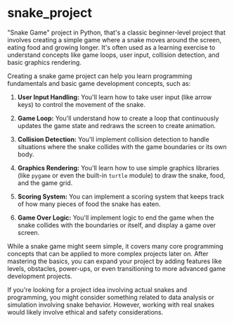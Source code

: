 # snake_project

"Snake Game" project in Python, that's a classic beginner-level project that involves creating a simple game where a snake moves around the screen, eating food and growing longer. It's often used as a learning exercise to understand concepts like game loops, user input, collision detection, and basic graphics rendering.

Creating a snake game project can help you learn programming fundamentals and basic game development concepts, such as:

1. **User Input Handling:** You'll learn how to take user input (like arrow keys) to control the movement of the snake.
   
2. **Game Loop:** You'll understand how to create a loop that continuously updates the game state and redraws the screen to create animation.
   
3. **Collision Detection:** You'll implement collision detection to handle situations where the snake collides with the game boundaries or its own body.
   
4. **Graphics Rendering:** You'll learn how to use simple graphics libraries (like `pygame` or even the built-in `turtle` module) to draw the snake, food, and the game grid.
   
5. **Scoring System:** You can implement a scoring system that keeps track of how many pieces of food the snake has eaten.
   
6. **Game Over Logic:** You'll implement logic to end the game when the snake collides with the boundaries or itself, and display a game over screen.
   
While a snake game might seem simple, it covers many core programming concepts that can be applied to more complex projects later on. After mastering the basics, you can expand your project by adding features like levels, obstacles, power-ups, or even transitioning to more advanced game development projects.

If you're looking for a project idea involving actual snakes and programming, you might consider something related to data analysis or simulation involving snake behavior. However, working with real snakes would likely involve ethical and safety considerations.
